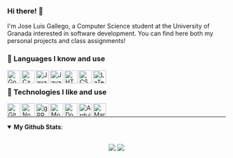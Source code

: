 ### Hi there! 👋

I'm Jose Luis Gallego, a Computer Science student at the University of Granada interested in software development. You can find here both my personal projects and class assignments!

### 💾 Languages I know and use

[<img align="left" alt="Go" height="30px" src="https://upload.wikimedia.org/wikipedia/commons/thumb/0/05/Go_Logo_Blue.svg/1920px-Go_Logo_Blue.svg.png"/>](https://en.wikipedia.org/wiki/Go_(programming_language))
[<img align="left" alt="C++" height="30px" src="https://upload.wikimedia.org/wikipedia/commons/thumb/1/18/ISO_C%2B%2B_Logo.svg/1200px-ISO_C%2B%2B_Logo.svg.png"/>](https://en.wikipedia.org/wiki/C%2B%2B)
[<img align="left" alt="Java" height="30px" src="https://upload.wikimedia.org/wikipedia/en/thumb/3/30/Java_programming_language_logo.svg/800px-Java_programming_language_logo.svg.png"/>](https://en.wikipedia.org/wiki/Java_(programming_language))
[<img align="left" alt="Javascript" height="30px" src="https://upload.wikimedia.org/wikipedia/commons/thumb/9/99/Unofficial_JavaScript_logo_2.svg/1024px-Unofficial_JavaScript_logo_2.svg.png"/>](https://en.wikipedia.org/wiki/JavaScript)
[<img align="left" alt="HTML" height="30px" src="https://upload.wikimedia.org/wikipedia/commons/thumb/6/61/HTML5_logo_and_wordmark.svg/1024px-HTML5_logo_and_wordmark.svg.png"/>](https://en.wikipedia.org/wiki/HTML)
[<img align="left" alt="CSS" height="30px" src="https://upload.wikimedia.org/wikipedia/commons/thumb/d/d5/CSS3_logo_and_wordmark.svg/800px-CSS3_logo_and_wordmark.svg.png"/>](https://en.wikipedia.org/wiki/CSS)
[<img align="left" alt="LaTeX" height="30px" src="https://upload.wikimedia.org/wikipedia/commons/thumb/4/45/LaTeX_project_logo_bird.svg/1920px-LaTeX_project_logo_bird.svg.png"/>](https://en.wikipedia.org/wiki/LaTeX)

<br/>

### 🚀 Technologies I like and use

[<img align="left" alt="Git" height="30px" src="https://upload.wikimedia.org/wikipedia/commons/thumb/e/e0/Git-logo.svg/1280px-Git-logo.svg.png"/>](https://en.wikipedia.org/wiki/Git)
[<img align="left" alt="Node" height="30px" src="https://upload.wikimedia.org/wikipedia/commons/thumb/d/d9/Node.js_logo.svg/1920px-Node.js_logo.svg.png"/>](https://en.wikipedia.org/wiki/Node.js)
[<img align="left" alt="gRPC" height="30px" src="https://cncf-branding.netlify.app/img/projects/grpc/horizontal/color/grpc-horizontal-color.svg"/>](https://en.wikipedia.org/wiki/GRPC)
[<img align="left" alt="Mongo" height="30px" src="https://upload.wikimedia.org/wikipedia/commons/thumb/9/93/MongoDB_Logo.svg/1920px-MongoDB_Logo.svg.png"/>](https://en.wikipedia.org/wiki/MongoDB)
[<img align="left" alt="Docker" height="30px" src="https://upload.wikimedia.org/wikipedia/commons/thumb/4/4e/Docker_%28container_engine%29_logo.svg/1920px-Docker_%28container_engine%29_logo.svg.png"/>](https://en.wikipedia.org/wiki/Docker_(software))
[<img align="left" alt="Arduino" height="30px" src="https://upload.wikimedia.org/wikipedia/commons/thumb/b/b6/Arudino_Logo.svg/1280px-Arudino_Logo.svg.png"/>](https://en.wikipedia.org/wiki/Arduino)
[<img align="left" alt="Markdown" height="30px" src="https://upload.wikimedia.org/wikipedia/commons/thumb/4/48/Markdown-mark.svg/1920px-Markdown-mark.svg.png"/>](https://en.wikipedia.org/wiki/Markdown)

<br/>

---
<details open>
 <summary><b>My Github Stats</b>: </summary>
<br>
<p align = "center">
  <img src = "https://github-readme-stats.vercel.app/api?username=jlgallego99&show_icons=true&theme=graywhite&line_height=27?count_private=true">
  <img src = "https://github-readme-stats.vercel.app/api/top-langs/?username=jlgallego99&theme=graywhite&langs_count=10&layout=compact">
</p>
</details>
